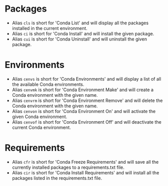 # Packages

 - Alias `cls` is short for 'Conda List' and will display all the packages installed in the current environment.
 - Alias `ci` is short for 'Conda Install' and will install the given package.
 - Alias `cui` is short for 'Conda Uninstall' and will uninstall the given package.

# Environments

 - Alias `cenvs` is short for 'Conda Environments' and will display a list of all the available Conda environments.
 - Alias `cenvmk` is short for 'Conda Environment Make' and will create a Conda environment with the given name.
 - Alias `cenvrm` is short for 'Conda Environment Remove' and will delete the Conda environment with the given name.
 - Alias `cenvon` is short for 'Conda Environment On' and will activate the given Conda environment.
 - Alias `cenvof` is short for 'Conda Environment Off' and will deactivate the current Conda environment.

# Requirements

 - Alias `cfr` is short for 'Conda Freeze Requirements' and will save all the currently installed packages to a requirements.txt file.
 - Alias `cir` is short for 'Conda Install Requirements' and will install all the packages listed in the requirements.txt file.
